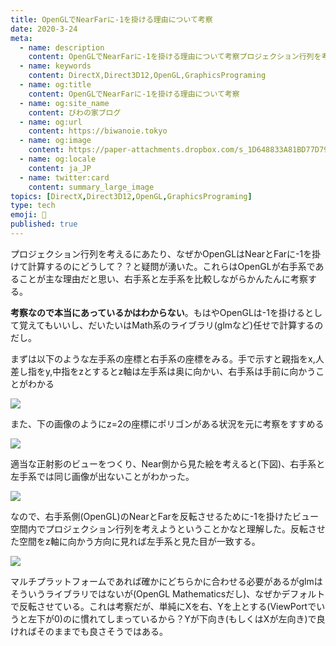 ```yaml
---
title: OpenGLでNearFarに-1を掛ける理由について考察
date: 2020-3-24
meta:
  - name: description
    content: OpenGLでNearFarに-1を掛ける理由について考察プロジェクション行列を考えるにあたり、なぜかOpenGLはNearとFarに-1を掛けて計算するのにどうして？？と疑問が湧いた。これらはOpenGLが右手系であることが主な理由だと思い、右手系と左手系を比較しながらかんたんに考察する。
  - name: keywords
    content: DirectX,Direct3D12,OpenGL,GraphicsPrograming
  - name: og:title
    content: OpenGLでNearFarに-1を掛ける理由について考察
  - name: og:site_name
    content: びわの家ブログ
  - name: og:url
    content: https://biwanoie.tokyo
  - name: og:image
    content: https://paper-attachments.dropbox.com/s_1D648833A81BD77D79B4667F4E0A68B2914DF024B2BF376EB6D623ED9572BA61_1585060701316_opengl_01.jpg
  - name: og:locale
    content: ja_JP
  - name: twitter:card
    content: summary_large_image
topics: [DirectX,Direct3D12,OpenGL,GraphicsPrograming] 
type: tech
emoji: 💛
published: true
---
```

プロジェクション行列を考えるにあたり、なぜかOpenGLはNearとFarに-1を掛けて計算するのにどうして？？と疑問が湧いた。これらはOpenGLが右手系であることが主な理由だと思い、右手系と左手系を比較しながらかんたんに考察する。

**考察なので本当にあっているかはわからない**。もはやOpenGLは-1を掛けるとして覚えてもいいし、だいたいはMath系のライブラリ(glmなど)任せで計算するのだし。

まずは以下のような左手系の座標と右手系の座標をみる。手で示すと親指をx,人差し指をy,中指をzとするとz軸は左手系は奥に向かい、右手系は手前に向かうことがわかる


![](https://paper-attachments.dropbox.com/s_1D648833A81BD77D79B4667F4E0A68B2914DF024B2BF376EB6D623ED9572BA61_1585060701316_opengl_01.jpg)


また、下の画像のようにz=2の座標にポリゴンがある状況を元に考察をすすめる


![](https://paper-attachments.dropbox.com/s_1D648833A81BD77D79B4667F4E0A68B2914DF024B2BF376EB6D623ED9572BA61_1585060709997_opengl_02.jpg)


適当な正射影のビューをつくり、Near側から見た絵を考えると(下図)、右手系と左手系では同じ画像が出ないことがわかった。


![](https://paper-attachments.dropbox.com/s_1D648833A81BD77D79B4667F4E0A68B2914DF024B2BF376EB6D623ED9572BA61_1585060719758_opengl_3.jpg)


なので、右手系側(OpenGL)のNearとFarを反転させるために-1を掛けたビュー空間内でプロジェクション行列を考えようということかなと理解した。反転させた空間をz軸に向かう方向に見れば左手系と見た目が一致する。


![](https://paper-attachments.dropbox.com/s_1D648833A81BD77D79B4667F4E0A68B2914DF024B2BF376EB6D623ED9572BA61_1585060728150_opengl_04.jpg)


マルチプラットフォームであれば確かにどちらかに合わせる必要があるがglmはそういうライブラリではないが(OpenGL Mathematicsだし)、なぜかデフォルトで反転させている。これは考察だが、単純にXを右、Yを上とする(ViewPortでいうと左下が0)のに慣れてしまっているから？Yが下向き(もしくはXが左向き)で良ければそのままでも良さそうではある。

